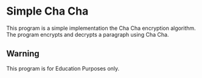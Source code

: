 # Simple Cha Cha

This program is a simple implementation the Cha Cha encryption algorithm.  The program encrypts and decrypts a paragraph using Cha Cha.

## Warning

This program is for Education Purposes only.

